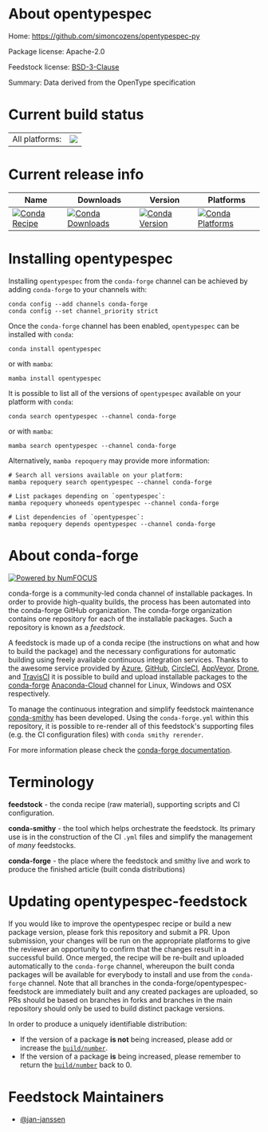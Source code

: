About opentypespec
==================

Home: https://github.com/simoncozens/opentypespec-py

Package license: Apache-2.0

Feedstock license: [BSD-3-Clause](https://github.com/conda-forge/opentypespec-feedstock/blob/main/LICENSE.txt)

Summary: Data derived from the OpenType specification

Current build status
====================


<table><tr><td>All platforms:</td>
    <td>
      <a href="https://dev.azure.com/conda-forge/feedstock-builds/_build/latest?definitionId=16956&branchName=main">
        <img src="https://dev.azure.com/conda-forge/feedstock-builds/_apis/build/status/opentypespec-feedstock?branchName=main">
      </a>
    </td>
  </tr>
</table>

Current release info
====================

| Name | Downloads | Version | Platforms |
| --- | --- | --- | --- |
| [![Conda Recipe](https://img.shields.io/badge/recipe-opentypespec-green.svg)](https://anaconda.org/conda-forge/opentypespec) | [![Conda Downloads](https://img.shields.io/conda/dn/conda-forge/opentypespec.svg)](https://anaconda.org/conda-forge/opentypespec) | [![Conda Version](https://img.shields.io/conda/vn/conda-forge/opentypespec.svg)](https://anaconda.org/conda-forge/opentypespec) | [![Conda Platforms](https://img.shields.io/conda/pn/conda-forge/opentypespec.svg)](https://anaconda.org/conda-forge/opentypespec) |

Installing opentypespec
=======================

Installing `opentypespec` from the `conda-forge` channel can be achieved by adding `conda-forge` to your channels with:

```
conda config --add channels conda-forge
conda config --set channel_priority strict
```

Once the `conda-forge` channel has been enabled, `opentypespec` can be installed with `conda`:

```
conda install opentypespec
```

or with `mamba`:

```
mamba install opentypespec
```

It is possible to list all of the versions of `opentypespec` available on your platform with `conda`:

```
conda search opentypespec --channel conda-forge
```

or with `mamba`:

```
mamba search opentypespec --channel conda-forge
```

Alternatively, `mamba repoquery` may provide more information:

```
# Search all versions available on your platform:
mamba repoquery search opentypespec --channel conda-forge

# List packages depending on `opentypespec`:
mamba repoquery whoneeds opentypespec --channel conda-forge

# List dependencies of `opentypespec`:
mamba repoquery depends opentypespec --channel conda-forge
```


About conda-forge
=================

[![Powered by
NumFOCUS](https://img.shields.io/badge/powered%20by-NumFOCUS-orange.svg?style=flat&colorA=E1523D&colorB=007D8A)](https://numfocus.org)

conda-forge is a community-led conda channel of installable packages.
In order to provide high-quality builds, the process has been automated into the
conda-forge GitHub organization. The conda-forge organization contains one repository
for each of the installable packages. Such a repository is known as a *feedstock*.

A feedstock is made up of a conda recipe (the instructions on what and how to build
the package) and the necessary configurations for automatic building using freely
available continuous integration services. Thanks to the awesome service provided by
[Azure](https://azure.microsoft.com/en-us/services/devops/), [GitHub](https://github.com/),
[CircleCI](https://circleci.com/), [AppVeyor](https://www.appveyor.com/),
[Drone](https://cloud.drone.io/welcome), and [TravisCI](https://travis-ci.com/)
it is possible to build and upload installable packages to the
[conda-forge](https://anaconda.org/conda-forge) [Anaconda-Cloud](https://anaconda.org/)
channel for Linux, Windows and OSX respectively.

To manage the continuous integration and simplify feedstock maintenance
[conda-smithy](https://github.com/conda-forge/conda-smithy) has been developed.
Using the ``conda-forge.yml`` within this repository, it is possible to re-render all of
this feedstock's supporting files (e.g. the CI configuration files) with ``conda smithy rerender``.

For more information please check the [conda-forge documentation](https://conda-forge.org/docs/).

Terminology
===========

**feedstock** - the conda recipe (raw material), supporting scripts and CI configuration.

**conda-smithy** - the tool which helps orchestrate the feedstock.
                   Its primary use is in the construction of the CI ``.yml`` files
                   and simplify the management of *many* feedstocks.

**conda-forge** - the place where the feedstock and smithy live and work to
                  produce the finished article (built conda distributions)


Updating opentypespec-feedstock
===============================

If you would like to improve the opentypespec recipe or build a new
package version, please fork this repository and submit a PR. Upon submission,
your changes will be run on the appropriate platforms to give the reviewer an
opportunity to confirm that the changes result in a successful build. Once
merged, the recipe will be re-built and uploaded automatically to the
`conda-forge` channel, whereupon the built conda packages will be available for
everybody to install and use from the `conda-forge` channel.
Note that all branches in the conda-forge/opentypespec-feedstock are
immediately built and any created packages are uploaded, so PRs should be based
on branches in forks and branches in the main repository should only be used to
build distinct package versions.

In order to produce a uniquely identifiable distribution:
 * If the version of a package **is not** being increased, please add or increase
   the [``build/number``](https://docs.conda.io/projects/conda-build/en/latest/resources/define-metadata.html#build-number-and-string).
 * If the version of a package **is** being increased, please remember to return
   the [``build/number``](https://docs.conda.io/projects/conda-build/en/latest/resources/define-metadata.html#build-number-and-string)
   back to 0.

Feedstock Maintainers
=====================

* [@jan-janssen](https://github.com/jan-janssen/)

